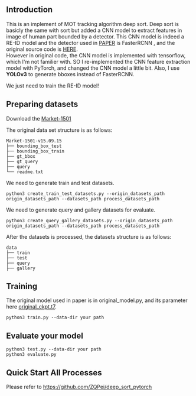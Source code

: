 ## Introduction
This is an implement of MOT tracking algorithm deep sort. Deep sort is basicly the same with sort but added a CNN model to extract features in image of human part bounded by a detector. This CNN model is indeed a RE-ID model and the detector used in [PAPER](https://arxiv.org/abs/1703.07402) is FasterRCNN , and the original source code is [HERE](https://github.com/nwojke/deep_sort).  
However in original code, the CNN model is implemented with tensorflow, which I'm not familier with. SO I re-implemented the CNN feature extraction model with PyTorch, and changed the CNN model a little bit. Also, I use **YOLOv3** to generate bboxes instead of FasterRCNN.

We just need to train the RE-ID model!

## Preparing datasets
Download the [Market-1501](https://zheng-lab.cecs.anu.edu.au/Project/project_reid.html) 

The original data set structure is as follows:
```
Market-1501-v15.09.15
├── bounding_box_test
├── bounding_box_train
├── gt_bbox
├── gt_query
├── query
└── readme.txt
```

We need to generate train and test datasets.

```
python3 create_train_test_datasets.py --origin_datasets_path origin_datasets_path --datasets_path process_datasets_path
```
We need to generate query and gallery datasets for evaluate.
```
python3 create_query_gallery_datasets.py --origin_datasets_path origin_datasets_path --datasets_path process_datasets_path
```

After the datasets is processed, the datasets structure is as follows:
```
data
├── train
├── test
├── query
├── gallery
```

## Training
The original model used in paper is in original_model.py, and its parameter here [original_ckpt.t7](https://drive.google.com/drive/folders/1xhG0kRH1EX5B9_Iz8gQJb7UNnn_riXi6).  

```
python3 train.py --data-dir your path
```

## Evaluate your model
```
python3 test.py --data-dir your path
python3 evaluate.py
```

## Quick Start All Processes
Please refer to https://github.com/ZQPei/deep_sort_pytorch
